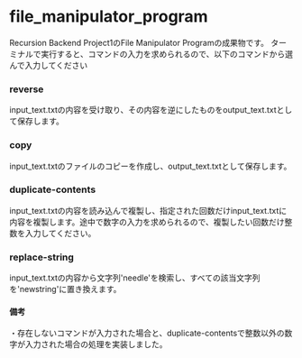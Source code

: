 # file_manipulator_program

Recursion Backend Project1のFile Manipulator Programの成果物です。
ターミナルで実行すると、コマンドの入力を求められるので、以下のコマンドから選んで入力してください

### reverse
input_text.txtの内容を受け取り、その内容を逆にしたものをoutput_text.txtとして保存します。</br>
### copy
input_text.txtのファイルのコピーを作成し、output_text.txtとして保存します。</br>
### duplicate-contents
input_text.txtの内容を読み込んで複製し、指定された回数だけinput_text.txtに内容を複製します。途中で数字の入力を求められるので、複製したい回数だけ整数を入力してください。</br>
### replace-string
input_text.txtの内容から文字列'needle'を検索し、すべての該当文字列を'newstring'に置き換えます。</br>

#### 備考
・存在しないコマンドが入力された場合と、duplicate-contentsで整数以外の数字が入力された場合の処理を実装しました。
